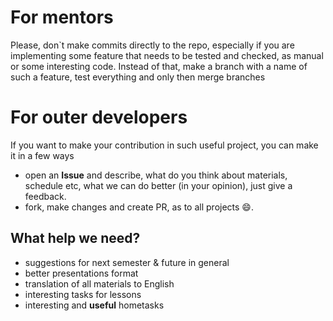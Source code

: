 # For mentors
Please, don\`t make commits directly to the repo, especially if you are implementing some feature that needs to be tested and checked, as manual or some interesting code. Instead of that, make a branch with a name of such a feature, test everything and only then merge branches
# For outer developers
If you want to make your contribution in such useful project, you can make it in a few ways
- open an **Issue** and describe, what do you think about materials, schedule etc, what we can do better (in your opinion), just give a feedback.
- fork, make changes and create PR, as to all projects :smile:.
## What help we need?
- suggestions for next semester & future in general
- better presentations format
- translation of all materials to English
- interesting tasks for lessons
- interesting and **useful** hometasks

